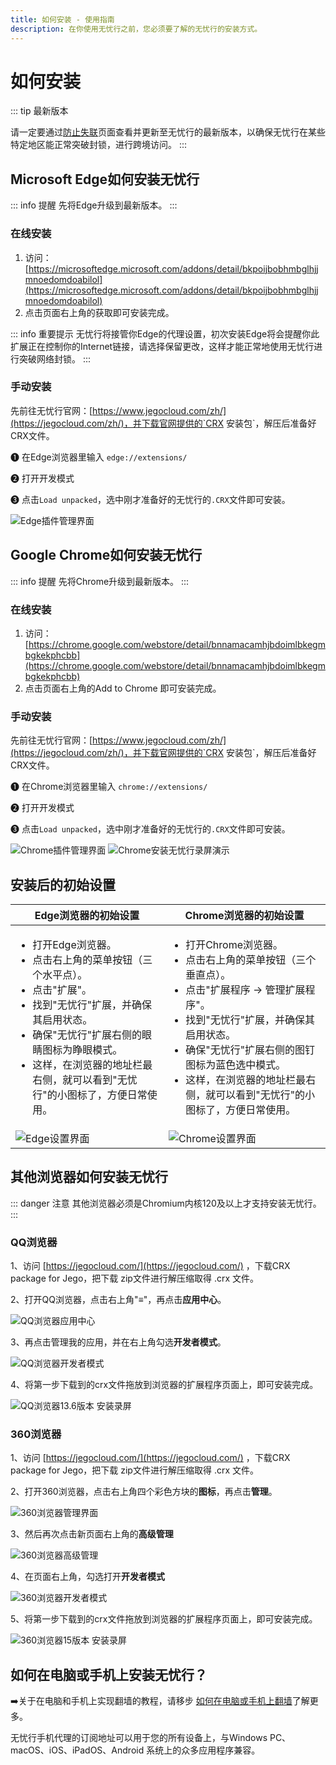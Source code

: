 ```yaml
---
title: 如何安装 - 使用指南
description: 在你使用无忧行之前，您必须要了解的无忧行的安装方式。
---
```


# 如何安装

::: tip 最新版本

请一定要通过[防止失联](/guide/keep-updated)页面查看并更新至无忧行的最新版本，以确保无忧行在某些特定地区能正常突破封锁，进行跨境访问。
:::

## Microsoft Edge如何安装无忧行

::: info 提醒
先将Edge升级到最新版本。
:::

### 在线安装

1. 访问：[https://microsoftedge.microsoft.com/addons/detail/bkpoijbobhmbglhjjmnoedomdoabilol](https://microsoftedge.microsoft.com/addons/detail/bkpoijbobhmbglhjjmnoedomdoabilol)
2. 点击页面右上角的获取即可安装完成。

::: info 重要提示
无忧行将接管你Edge的代理设置，初次安装Edge将会提醒你此扩展正在控制你的Internet链接，请选择保留更改，这样才能正常地使用无忧行进行突破网络封锁。
:::

### 手动安装

先前往无忧行官网：[https://www.jegocloud.com/zh/](https://jegocloud.com/zh/)，并下载官网提供的`CRX 安装包`，解压后准备好CRX文件。

➊ 在Edge浏览器里输入 `edge://extensions/`

➋ 打开开发模式

➌ 点击`Load unpacked`，选中刚才准备好的无忧行的`.CRX`文件即可安装。

<img src="/Jego/images/image_spaces_2FtaiByLw8cj0IZKJTlaiM_2Fuploads_2FfcXOYhXbZ9Tr2bWUoI5p_2Fimage_3.png" alt="Edge插件管理界面">

## Google Chrome如何安装无忧行

::: info 提醒
先将Chrome升级到最新版本。
:::

### 在线安装

1. 访问：[https://chrome.google.com/webstore/detail/bnnamacamhjbdoimlbkegmbgkekphcbb](https://chrome.google.com/webstore/detail/bnnamacamhjbdoimlbkegmbgkekphcbb)
2. 点击页面右上角的Add to Chrome 即可安装完成。

### 手动安装

先前往无忧行官网：[https://www.jegocloud.com/zh/](https://jegocloud.com/zh/)，并下载官网提供的`CRX 安装包`，解压后准备好CRX文件。

➊ 在Chrome浏览器里输入 `chrome://extensions/`

➋ 打开开发模式

➌ 点击`Load unpacked`，选中刚才准备好的无忧行的`.CRX`文件即可安装。

<img src="/Jego/images/image_spaces_2FtaiByLw8cj0IZKJTlaiM_2Fuploads_2F8gEriEnVmF77fYUY2XxI_2Fimage_1.png" alt="Chrome插件管理界面">

<img src="/Jego/images/image_spaces_2FtaiByLw8cj0IZKJTlaiM_2Fuploads_2FqJVM1Fphg1LsgyqucvDn_2F20250326-115951_2.gif" alt="Chrome安装无忧行录屏演示">

## 安装后的初始设置

| Edge浏览器的初始设置 | Chrome浏览器的初始设置 |
| --- | --- |
| <ul><li>打开Edge浏览器。</li><li>点击右上角的菜单按钮（三个水平点）。</li><li>点击"扩展"。</li><li>找到"无忧行"扩展，并确保其启用状态。</li><li>确保"无忧行"扩展右侧的眼睛图标为睁眼模式。</li><li>这样，在浏览器的地址栏最右侧，就可以看到"无忧行"的小图标了，方便日常使用。</li></ul> | <ul><li>打开Chrome浏览器。</li><li>点击右上角的菜单按钮（三个垂直点）。</li><li>点击"扩展程序 -> 管理扩展程序"。</li><li>找到"无忧行"扩展，并确保其启用状态。</li><li>确保"无忧行"扩展右侧的图钉图标为蓝色选中模式。</li><li>这样，在浏览器的地址栏最右侧，就可以看到"无忧行"的小图标了，方便日常使用。</li></ul> |
| <img src="/Jego/images/image_spaces_2FtaiByLw8cj0IZKJTlaiM_2Fuploads_2Fg4tbKt6AKXlmq4DaA3H6_2Fimage_3.png" alt="Edge设置界面"> | <img src="/Jego/images/image_spaces_2FtaiByLw8cj0IZKJTlaiM_2Fuploads_2FGzs5DCiSzki2ZpCWTW3Z_2Fimage_1.png" alt="Chrome设置界面"> |

## 其他浏览器如何安装无忧行

::: danger 注意
其他浏览器必须是Chromium内核120及以上才支持安装无忧行。
:::

### QQ浏览器

1、访问 [https://jegocloud.com/](https://jegocloud.com/) ，下载CRX package for Jego，把下载 zip文件进行解压缩取得 .crx 文件。

2、打开QQ浏览器，点击右上角"**≡**"，再点击**应用中心**。

<img src="/Jego/images/image_spaces_2FtaiByLw8cj0IZKJTlaiM_2Fuploads_2FNu4OazcBbbAFfWuQgezF_2Fimage_2.png" alt="QQ浏览器应用中心">

3、再点击管理我的应用，并在右上角勾选**开发者模式**。

<img src="/Jego/images/image_spaces_2FtaiByLw8cj0IZKJTlaiM_2Fuploads_2F89zJpPggJ1YdQjAXLRra_2Fimage_3.png" alt="QQ浏览器开发者模式">

4、将第一步下载到的crx文件拖放到浏览器的扩展程序页面上，即可安装完成。

<img src="/Jego/images/image_spaces_2FtaiByLw8cj0IZKJTlaiM_2Fuploads_2FDBP0gASUKK3dAUPq95HO_2F20250310-162502_1.gif" alt="QQ浏览器13.6版本 安装录屏">

### 360浏览器

1、访问 [https://jegocloud.com/](https://jegocloud.com/) ，下载CRX package for Jego，把下载 zip文件进行解压缩取得 .crx 文件。

2、打开360浏览器，点击右上角四个彩色方块的**图标**，再点击**管理**。

<img src="/Jego/images/image_spaces_2FtaiByLw8cj0IZKJTlaiM_2Fuploads_2FgcDXVCfrl7t3dVK5jghY_2Fimage_2.png" alt="360浏览器管理界面">

3、然后再次点击新页面右上角的**高级管理**

<img src="/Jego/images/image_spaces_2FtaiByLw8cj0IZKJTlaiM_2Fuploads_2FBe1trubV92DFGWVGoa5L_2Fimage_3.png" alt="360浏览器高级管理">

4、在页面右上角，勾选打开**开发者模式**

<img src="/Jego/images/image_spaces_2FtaiByLw8cj0IZKJTlaiM_2Fuploads_2FDWVaPCNn9QB2NmtZXyng_2Fimage_1.png" alt="360浏览器开发者模式">

5、将第一步下载到的crx文件拖放到浏览器的扩展程序页面上，即可安装完成。

<img src="/Jego/images/image_spaces_2FtaiByLw8cj0IZKJTlaiM_2Fuploads_2F4oRzIdJCgphxrFgU4Cls_2F20250310-163456_2.gif" alt="360浏览器15版本 安装录屏">

## 如何在电脑或手机上安装无忧行？

➡️关于在电脑和手机上实现翻墙的教程，请移步 [如何在电脑或手机上翻墙](/devices/android)了解更多。

无忧行手机代理的订阅地址可以用于您的所有设备上，与Windows PC、macOS、iOS、iPadOS、Android 系统上的众多应用程序兼容。
